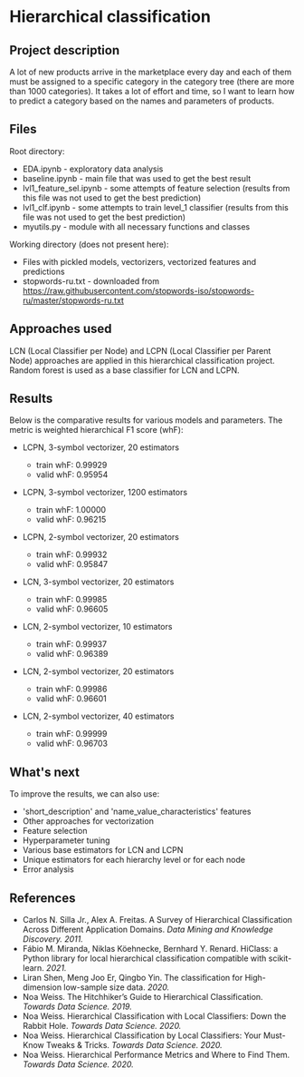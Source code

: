 # Hierarchical classification
## Project description

A lot of new products arrive in the marketplace every day and each of them must be assigned to a specific category in the category tree (there are more than 1000 categories). It takes a lot of effort and time, so I want to learn how to predict a category based on the names and parameters of products.

## Files

Root directory:
* EDA.ipynb - exploratory data analysis
* baseline.ipynb - main file that was used to get the best result
* lvl1_feature_sel.ipynb - some attempts of feature selection (results from this file was not used to get the best prediction)
* lvl1_clf.ipynb - some attempts to train level_1 classifier (results from this file was not used to get the best prediction)
* myutils.py - module with all necessary functions and classes

Working directory (does not present here):
* Files with pickled models, vectorizers, vectorized features and predictions
* stopwords-ru.txt - downloaded from https://raw.githubusercontent.com/stopwords-iso/stopwords-ru/master/stopwords-ru.txt

## Approaches used

LCN (Local Classifier per Node) and LCPN (Local Classifier per Parent Node) approaches are applied in this hierarchical classification project. Random forest is used as a base classifier for LCN and LCPN.

## Results

Below is the comparative results for various models and parameters. The metric is weighted hierarchical F1 score (whF):
* LCPN, 3-symbol vectorizer, 20 estimators

    * train whF: 0.99929
    * valid whF: 0.95954

* LCPN, 3-symbol vectorizer, 1200 estimators

    * train whF: 1.00000
    * valid whF: 0.96215

* LCPN, 2-symbol vectorizer, 20 estimators

    * train whF: 0.99932
    * valid whF: 0.95847

* LCN, 3-symbol vectorizer, 20 estimators

    * train whF: 0.99985
    * valid whF: 0.96605

* LCN, 2-symbol vectorizer, 10 estimators

    * train whF: 0.99937
    * valid whF: 0.96389

* LCN, 2-symbol vectorizer, 20 estimators

    * train whF: 0.99986
    * valid whF: 0.96601

* LCN, 2-symbol vectorizer, 40 estimators

    * train whF: 0.99999
    * valid whF: 0.96703

## What's next

To improve the results, we can also use:
* 'short_description' and 'name_value_characteristics' features
* Other approaches for vectorization
* Feature selection
* Hyperparameter tuning
* Various base estimators for LCN and LCPN
* Unique estimators for each hierarchy level or for each node
* Error analysis

## References

* Carlos N. Silla Jr., Alex A. Freitas. A Survey of Hierarchical Classification Across Different Application Domains. *Data Mining and Knowledge Discovery. 2011.*
* Fábio M. Miranda, Niklas Köehnecke, Bernhard Y. Renard. HiClass: a Python library for local hierarchical classification compatible with scikit-learn. *2021.*
* Liran Shen, Meng Joo Er, Qingbo Yin. The classification for High-dimension low-sample size data. *2020.*
* Noa Weiss. The Hitchhiker’s Guide to Hierarchical Classification. *Towards Data Science. 2019.*
* Noa Weiss. Hierarchical Classification with Local Classifiers: Down the Rabbit Hole. *Towards Data Science. 2020.*
* Noa Weiss. Hierarchical Classification by Local Classifiers: Your Must-Know Tweaks & Tricks. *Towards Data Science. 2020.*
* Noa Weiss. Hierarchical Performance Metrics and Where to Find Them. *Towards Data Science. 2020.*
